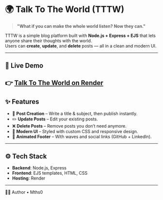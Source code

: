 # 🌍 Talk To The World (TTTW)

> **"What if you can make the whole world listen? Now they can."**

TTTW is a simple blog platform built with **Node.js + Express + EJS** that lets anyone share their thoughts with the world.  
Users can **create**, **update**, and **delete** posts — all in a clean and modern UI.

---

## 🚀 Live Demo

👉 [Talk To The World on Render](https://tttw-web-blog.onrender.com/)
---

## ✨ Features

- 📝 **Post Creation** – Write a title & subject, then publish instantly.  
- ✏️ **Update Posts** – Edit your existing posts.  
- ❌ **Delete Posts** – Remove posts you don’t need anymore.  
- 🎨 **Modern UI** – Styled with custom CSS and responsive design.  
- 🌊 **Animated Footer** – With waves and social links (GitHub + LinkedIn).  


---
## ⚙️ Tech Stack

- **Backend**: Node.js, Express  
- **Frontend**: EJS templates, HTML, CSS  
- **Hosting**: Render  

---

👨‍💻 Author
	•	Mths0

